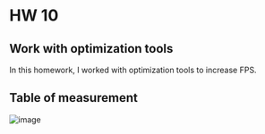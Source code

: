 # HW 10

## Work with optimization tools

In this homework, I worked with optimization tools to increase FPS.

## Table of measurement
![image](https://user-images.githubusercontent.com/34779566/178038677-165121c6-ec0c-45c2-83ec-cd9fefad9f11.png)
